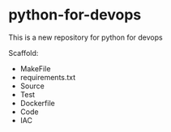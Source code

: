 # python-for-devops

This is a new repository for python for devops

Scaffold:
- MakeFile
- requirements.txt
- Source
- Test
- Dockerfile
- Code
- IAC
